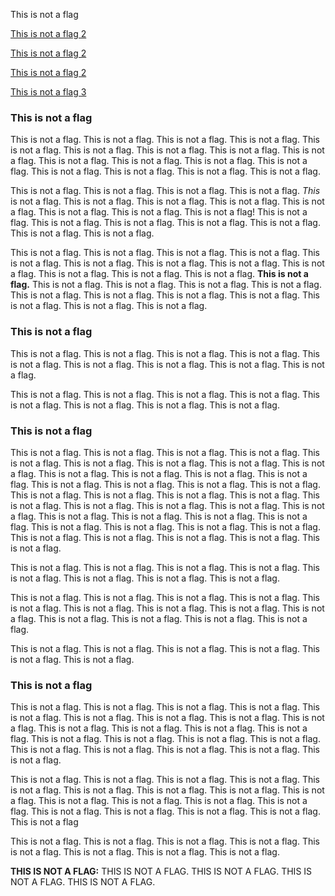 This is not a flag

[This is not a flag 2](#this-is-not-a-flag)

[This is not a flag 2](#this-is-not-a-flag-1)

[This is not a flag 2](#this-is-not-a-flag-2)

[This is not a flag 3](#this-is-not-a-flag-3)

### This is not a flag

This is not a flag. This is not a flag. This is not a flag. This is not
a flag. This is not a flag. This is not a flag. This is not a flag. This
is not a flag. This is not a flag. This is not a flag. This is not a
flag. This is not a flag. This is not a flag. This is not a flag. This
is not a flag. This is not a flag. This is not a flag.

This is not a flag. This is not a flag. This is not a flag. This is not
a flag. *This* is not a flag. This is not a flag. This is not a flag.
This is not a flag. This is not a flag. This is not a flag. This is not
a flag. This is not a flag! This is not a flag. This is not a flag. This
is not a flag. This is not a flag. This is not a flag. This is not a
flag. This is not a flag.

This is not a flag. This is not a flag. This is not a flag. This is not
a flag. This is not a flag. This is not a flag. This is not a flag. This
is not a flag. This is not a flag. This is not a flag. This is not a
flag. This is not a flag. **This is not a flag.** This is not a flag.
This is not a flag. This is not a flag. This is not a flag. This is not
a flag. This is not a flag. This is not a flag. This is not a flag. This
is not a flag. This is not a flag. This is not a flag.

### This is not a flag

This is not a flag. This is not a flag. This is not a flag. This is not
a flag. This is not a flag. This is not a flag. This is not a flag. This
is not a flag. This is not a flag.

This is not a flag. This is not a flag. This is not a flag. This is not
a flag. This is not a flag. This is not a flag. This is not a flag. This
is not a flag.

### This is not a flag

This is not a flag. This is not a flag. This is not a flag. This is not
a flag. This is not a flag. This is not a flag. This is not a flag. This
is not a flag. This is not a flag. This is not a flag. This is not a
flag. This is not a flag. This is not a flag. This is not a flag. This
is not a flag. This is not a flag. This is not a flag. This is not a
flag. This is not a flag. This is not a flag. This is not a flag. This
is not a flag. This is not a flag. This is not a flag. This is not a
flag. This is not a flag. This is not a flag. This is not a flag. This
is not a flag. This is not a flag. This is not a flag. This is not a
flag. This is not a flag. This is not a flag. This is not a flag. This
is not a flag. This is not a flag. This is not a flag. This is not a
flag.

This is not a flag. This is not a flag. This is not a flag. This is not
a flag. This is not a flag. This is not a flag. This is not a flag. This
is not a flag.

This is not a flag. This is not a flag. This is not a flag. This is not
a flag. This is not a flag. This is not a flag. This is not a flag. This
is not a flag. This is not a flag. This is not a flag. This is not a
flag. This is not a flag. This is not a flag.

This is not a flag. This is not a flag. This is not a flag. This is not
a flag. This is not a flag. This is not a flag.

### This is not a flag

This is not a flag. This is not a flag. This is not a flag. This is not
a flag. This is not a flag. This is not a flag. This is not a flag. This
is not a flag. This is not a flag. This is not a flag. This is not a
flag. This is not a flag. This is not a flag. This is not a flag. This
is not a flag. This is not a flag. This is not a flag. This is not a
flag. This is not a flag. This is not a flag. This is not a flag. This
is not a flag.

This is not a flag. This is not a flag. This is not a flag. This is not
a flag. This is not a flag. This is not a flag. This is not a flag. This
is not a flag. This is not a flag. This is not a flag. This is not a
flag. This is not a flag. This is not a flag. This is not a flag. This
is not a flag. This is not a flag. This is not a flag. This is not a
flag

This is not a flag. This is not a flag. This is not a flag. This is not
a flag. This is not a flag. This is not a flag. This is not a flag. This
is not a flag.

**THIS IS NOT A FLAG:** THIS IS NOT A FLAG. THIS IS NOT A FLAG. THIS IS
NOT A FLAG. THIS IS NOT A FLAG.
